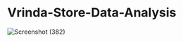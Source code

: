 # Vrinda-Store-Data-Analysis

![Screenshot (382)](https://github.com/user-attachments/assets/948edcf6-ce81-4cdd-9a28-386f36559ad7)
